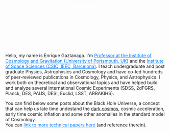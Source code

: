 <div style="background-image: url('/assets/img/bh_spacetime.png'); background-size: cover; background-position: center; padding: 80px 100px 100px 100px; text-align: center; position: relative;">
  <h2 style="color: white; margin-top: -10px;">Welcome</h2>
</div>

<p>Hello, my name is Enrique Gaztanaga. I'm <a href="https://www.port.ac.uk/news-events-and-blogs/news/portsmouth-professor-awarded-freedom-of-the-city-of-london" style="color: #007bff;">
  Professor at the Institute of Cosmology and Gravitation (University of Portsmouth, UK)</a> and the <a href="https://www.ice.csic.es/?view=article&id=576&catid=8" style="color: #007bff;"> Institute of Space Sciences (CSIC, IEEC, Barcelona)</a>. I teach undergraduate and post graduate Physics, Astrophysics and Cosmology and have co-led hundreds of peer-reviewed publications in Cosmology, Physics, and Astrophysics. I work both on theoretical and observational topics and have helped build and analyze several international Cosmic Experiments (SDSS, 2dFGRS, Planck, DES, PAUS, DESI, Euclid, LSST, ARRAKIHS).</p>

<p>You can find below some posts about the Black Hole Universe, a concept that can help us late time undestand the  <a href="darkcosmos.com" "style="color: #007bff;"> dark cosmos</a>,  cosmic acceleration, early time cosmic inflation and some other anomalies in the standard model of Cosmology. <br>
You can <a href="/papers" style="color: #007bff;">link to more technical papers here</a> (and reference therein).</p>
